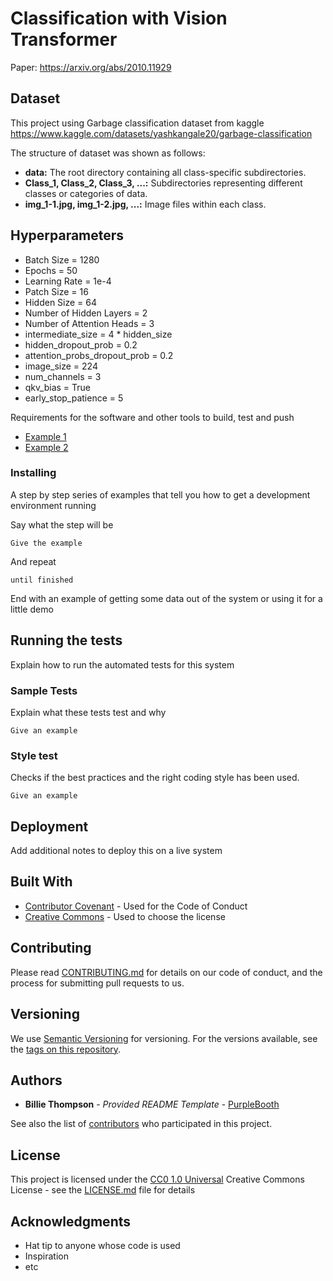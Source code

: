 # Classification with Vision Transformer 

Paper: https://arxiv.org/abs/2010.11929

## Dataset

This project using Garbage classification dataset from 
kaggle https://www.kaggle.com/datasets/yashkangale20/garbage-classification

The structure of dataset was shown as follows:
- **data:** The root directory containing all class-specific subdirectories.
- **Class_1, Class_2, Class_3, ...:** Subdirectories representing different classes or categories of data.
- **img_1-1.jpg, img_1-2.jpg, ...:** Image files within each class.
  
## Hyperparameters

- Batch Size = 1280
- Epochs = 50
- Learning Rate = 1e-4
- Patch Size = 16
- Hidden Size = 64
- Number of Hidden Layers = 2
- Number of Attention Heads = 3
- intermediate_size = 4 * hidden_size
- hidden_dropout_prob = 0.2
- attention_probs_dropout_prob = 0.2
- image_size = 224
- num_channels = 3
- qkv_bias = True
- early_stop_patience = 5

Requirements for the software and other tools to build, test and push 
- [Example 1](https://www.example.com)
- [Example 2](https://www.example.com)

### Installing

A step by step series of examples that tell you how to get a development
environment running

Say what the step will be

    Give the example

And repeat

    until finished

End with an example of getting some data out of the system or using it
for a little demo

## Running the tests

Explain how to run the automated tests for this system

### Sample Tests

Explain what these tests test and why

    Give an example

### Style test

Checks if the best practices and the right coding style has been used.

    Give an example

## Deployment

Add additional notes to deploy this on a live system

## Built With

  - [Contributor Covenant](https://www.contributor-covenant.org/) - Used
    for the Code of Conduct
  - [Creative Commons](https://creativecommons.org/) - Used to choose
    the license

## Contributing

Please read [CONTRIBUTING.md](CONTRIBUTING.md) for details on our code
of conduct, and the process for submitting pull requests to us.

## Versioning

We use [Semantic Versioning](http://semver.org/) for versioning. For the versions
available, see the [tags on this
repository](https://github.com/PurpleBooth/a-good-readme-template/tags).

## Authors

  - **Billie Thompson** - *Provided README Template* -
    [PurpleBooth](https://github.com/PurpleBooth)

See also the list of
[contributors](https://github.com/PurpleBooth/a-good-readme-template/contributors)
who participated in this project.

## License

This project is licensed under the [CC0 1.0 Universal](LICENSE.md)
Creative Commons License - see the [LICENSE.md](LICENSE.md) file for
details

## Acknowledgments

  - Hat tip to anyone whose code is used
  - Inspiration
  - etc
